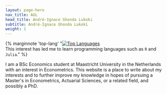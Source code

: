 ```yaml
---
layout: page-hero
nav_title: AGL
head_title: André-Ignace Ghonda Lukoki
subtitle: André-Ignace Ghonda Lukoki
weight: 1
---
```


{% marginnote 'top-lang' "[![Top Languages](https://github-readme-stats.vercel.app/api/top-langs?username=andreghl&layout=compact&card_width=320&hide=ipynb)](https://github.com/andreghl)
<br> This interest has led me to learn programming languages such as ```R``` and ```Julia```." %}

I am a BSc Economics student at Maastricht University in the Netherlands with an interest in Econometrics. This website is a place to write about my interests and to further improve my knowledge in hopes of pursuing a Master's in Econometrics, Actuarial Sciences, or a related field, and possibly a PhD.
